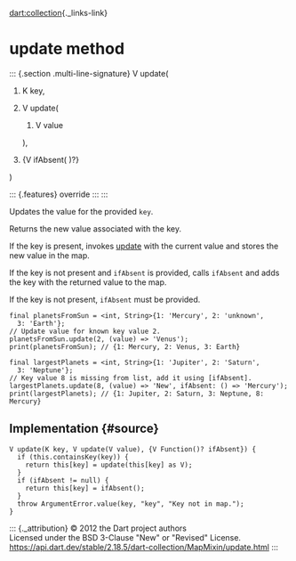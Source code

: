 [dart:collection](../../dart-collection/dart-collection-library){._links-link}

update method
=============

::: {.section .multi-line-signature}
V update(

1.  K key,
2.  V update(
    1.  V value

    ),
3.  {V ifAbsent( )?}

)

::: {.features}
override
:::
:::

Updates the value for the provided `key`.

Returns the new value associated with the key.

If the key is present, invokes [update](update) with the current value
and stores the new value in the map.

If the key is not present and `ifAbsent` is provided, calls `ifAbsent`
and adds the key with the returned value to the map.

If the key is not present, `ifAbsent` must be provided.

``` {.language-dart data-language="dart"}
final planetsFromSun = <int, String>{1: 'Mercury', 2: 'unknown',
  3: 'Earth'};
// Update value for known key value 2.
planetsFromSun.update(2, (value) => 'Venus');
print(planetsFromSun); // {1: Mercury, 2: Venus, 3: Earth}

final largestPlanets = <int, String>{1: 'Jupiter', 2: 'Saturn',
  3: 'Neptune'};
// Key value 8 is missing from list, add it using [ifAbsent].
largestPlanets.update(8, (value) => 'New', ifAbsent: () => 'Mercury');
print(largestPlanets); // {1: Jupiter, 2: Saturn, 3: Neptune, 8: Mercury}
```

Implementation {#source}
--------------

``` {.language-dart data-language="dart"}
V update(K key, V update(V value), {V Function()? ifAbsent}) {
  if (this.containsKey(key)) {
    return this[key] = update(this[key] as V);
  }
  if (ifAbsent != null) {
    return this[key] = ifAbsent();
  }
  throw ArgumentError.value(key, "key", "Key not in map.");
}
```

::: {._attribution}
© 2012 the Dart project authors\
Licensed under the BSD 3-Clause \"New\" or \"Revised\" License.\
<https://api.dart.dev/stable/2.18.5/dart-collection/MapMixin/update.html>
:::

